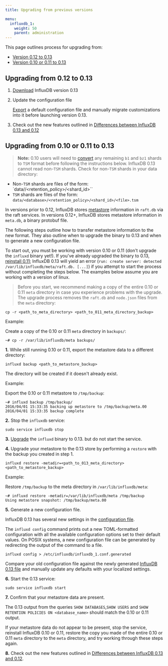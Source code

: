 ```yaml
---
title: Upgrading from previous versions

menu:
  influxdb_1:
    weight: 50
    parent: administration
---
```



This page outlines process for upgrading from:

* [Version 0.12 to 0.13](/influxdb/v1.0/administration/upgrading/#upgrading-from-0-12-to-0-13)
* [Version 0.10 or 0.11 to 0.13](/influxdb/v1.0/administration/upgrading/#upgrading-from-0-10-or-0-11-to-0-13)

## Upgrading from 0.12 to 0.13

1. [Download](https://influxdata.com/downloads/#influxdb) InfluxDB version
0.13

2. Update the configuration file

    [Export](/influxdb/v1.0/administration/config/#using-configuration-files)
a default configuration file and manually migrate customizations into it before
launching version 0.13.

3. Check out the new features outlined in
[Differences between InfluxDB 0.13 and 0.12](/influxdb/v1.0/administration/012_vs_013/)

## Upgrading from 0.10 or 0.11 to 0.13

> **Note:** 0.10 users will need to
[convert](/influxdb/v0.10/administration/upgrading/#convert-b1-and-bz1-shards-to-tsm1)
any remaining `b1` and `bz1` shards to `TSM` format before following the
instructions below.
InfluxDB 0.13 cannot read non-`TSM` shards.
Check for non-`TSM` shards in your data directory:
>
* Non-`TSM` shards are files of the form: `data/<database>/<retention_policy>/<shard_id>``
* `TSM` shards are files of the form: `data/<database>/<retention_policy>/<shard_id>/<file>.tsm`

In versions prior to 0.12, InfluxDB stores
[metastore](/influxdb/v1.0/concepts/glossary/#metastore) information in
`raft.db` via the raft services.
In versions 0.12+, InfluxDB stores metastore information in `meta.db`, a binary
protobuf file.

The following steps outline how to transfer metastore information to the new
format.
They also outline when to upgrade the binary to 0.13 and when to generate a
new configuration file.

To start out, you must be working with version 0.10 or 0.11 (don't upgrade the
`influxd` binary yet!).
If you've already upgraded the binary to 0.13, [reinstall 0.11](/influxdb/v0.12/administration/upgrading/#urls-for-influxdb-0-11);
InfluxDB 0.13 will yield an error
(`run: create server: detected /var/lib/influxdb/meta/raft.db. [...]`) if you
attempt to start the process without completing the steps below.
The examples below assume you are working with a version of linux.

> Before you start, we recommend making a copy of the entire 0.10 or 0.11 `meta`
directory in case you experience problems with the upgrade. The upgrade process
removes the `raft.db` and `node.json` files from the `meta` directory:
>
```
cp -r <path_to_meta_directory> <path_to_011_meta_directory_backup>
```
>
Example:
>
Create a copy of the 0.10 or 0.11 `meta` directory in `backups/`:
```
~# cp -r /var/lib/influxdb/meta backups/
```

**1.** While still running 0.10 or 0.11, export the metastore data to a different
directory:

```
influxd backup <path_to_metastore_backup>
```

The directory will be created if it doesn't already exist.

Example:

Export the 0.10 or 0.11 metastore to `/tmp/backup`:
```
~# influxd backup /tmp/backup/
2016/04/01 15:33:35 backing up metastore to /tmp/backup/meta.00
2016/04/01 15:33:35 backup complete
```

**2.** Stop the `influxdb` service:

```
sudo service influxdb stop
```

**3.** [Upgrade](https://influxdata.com/downloads/#influxdb) the `influxd`
binary to 0.13. but do not start the service.

**4.** Upgrade your metastore to the 0.13 store by performing a `restore` with
the backup you created in step 1.

```
influxd restore -metadir=<path_to_013_meta_directory> <path_to_metastore_backup>
```

Example:

Restore `/tmp/backup` to the meta directory in `/var/lib/influxdb/meta`:
```
~# influxd restore -metadir=/var/lib/influxdb/meta /tmp/backup
Using metastore snapshot: /tmp/backup/meta.00
```

**5.** Generate a new configuration file.

InfluxDB 0.13 has several new settings in the [configuration file](/influxdb/v1.0/administration/config/).

The `influxd config` command prints out a new TOML-formatted configuration with all the available configuration options set to their default values.
On POSIX systems, a new configuration file can be generated by redirecting the output of the command to a file.

```
influxd config > /etc/influxdb/influxdb_1.conf.generated
```

Compare your old configuration file against the newly generated [InfluxDB 0.13 file](/influxdb/v1.0/administration/config/) and manually update any defaults with your localized settings.

**6.** Start the 0.13 service:

```
sudo service influxdb start
```

**7.** Confirm that your metastore data are present.

The 0.13 output from the queries `SHOW DATABASES`,`SHOW USERS` and
`SHOW RETENTION POLICIES ON <database_name>` should match the 0.10 or 0.11
output.

If your metastore data do not appear to be present, stop the service, reinstall
InfluxDB 0.10 or 0.11, restore the copy you made of the entire 0.10 or 0.11 `meta` directory to
the `meta` directory, and try working through these steps again.

**8.** Check out the new features outlined in
[Differences between InfluxDB 0.13 and 0.12](/influxdb/v1.0/administration/012_vs_013/).
